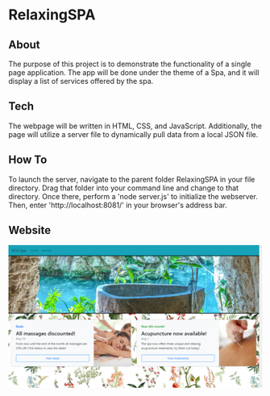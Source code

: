 # RelaxingSPA

## About

The purpose of this project is to demonstrate the functionality of a single page application. The app will be done under the theme of a Spa, and it will display a list of services offered by the spa.

## Tech

The webpage will be written in HTML, CSS, and JavaScript. Additionally, the page will utilize a server file to dynamically pull data from a local JSON file.

## How To

To launch the server, navigate to the parent folder RelaxingSPA in your file directory. Drag that folder into your command line and change to that directory. Once there, perform a 'node server.js' to initialize the webserver. Then, enter 'http://localhost:8081/' in your browser's address bar.

## Website

![](public/images/screenshot.png)